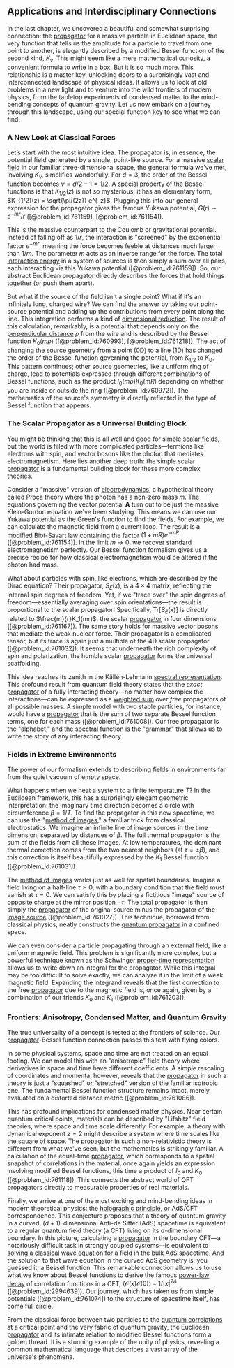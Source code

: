 ## Applications and Interdisciplinary Connections

In the last chapter, we uncovered a beautiful and somewhat surprising connection: the [propagator](@article_id:139064) for a massive particle in Euclidean space, the very function that tells us the amplitude for a particle to travel from one point to another, is elegantly described by a modified Bessel function of the second kind, $K_\nu$. This might seem like a mere mathematical curiosity, a convenient formula to write in a box. But it is so much more. This relationship is a master key, unlocking doors to a surprisingly vast and interconnected landscape of physical ideas. It allows us to look at old problems in a new light and to venture into the wild frontiers of modern physics, from the tabletop experiments of condensed matter to the mind-bending concepts of quantum gravity. Let us now embark on a journey through this landscape, using our special function key to see what we can find.

### A New Look at Classical Forces

Let’s start with the most intuitive idea. The propagator is, in essence, the potential field generated by a single, point-like source. For a massive [scalar field](@article_id:153816) in our familiar three-dimensional space, the general formula we've met, involving $K_\nu$, simplifies wonderfully. For $d=3$, the order of the Bessel function becomes $\nu = d/2 - 1 = 1/2$. A special property of the Bessel functions is that $K_{1/2}(z)$ is not so mysterious; it has an elementary form, $K_{1/2}(z) = \sqrt{\pi/(2z)} e^{-z}$. Plugging this into our general expression for the propagator gives the famous Yukawa potential, $G(r) \sim e^{-mr}/r$ ([@problem_id:761159], [@problem_id:761154]).

This is the massive counterpart to the Coulomb or gravitational potential. Instead of falling off as $1/r$, the interaction is "screened" by the exponential factor $e^{-mr}$, meaning the force becomes feeble at distances much larger than $1/m$. The parameter $m$ acts as an inverse range for the force. The total [interaction energy](@article_id:263839) in a system of sources is then simply a sum over all pairs, each interacting via this Yukawa potential ([@problem_id:761159]). So, our abstract Euclidean propagator directly describes the forces that hold things together (or push them apart).

But what if the source of the field isn't a single point? What if it's an infinitely long, charged wire? We can find the answer by taking our point-source potential and adding up the contributions from every point along the line. This integration performs a kind of [dimensional reduction](@article_id:197150). The result of this calculation, remarkably, is a potential that depends only on the [perpendicular distance](@article_id:175785) $\rho$ from the wire and is described by the Bessel function $K_0(m\rho)$ ([@problem_id:760993], [@problem_id:761218]). The act of changing the source geometry from a point (0D) to a line (1D) has changed the order of the Bessel function governing the potential, from $K_{1/2}$ to $K_0$. This pattern continues; other source geometries, like a uniform ring of charge, lead to potentials expressed through different combinations of Bessel functions, such as the product $I_0(m\rho)K_0(mR)$ depending on whether you are inside or outside the ring ([@problem_id:760972]). The mathematics of the source's symmetry is directly reflected in the type of Bessel function that appears.

### The Scalar Propagator as a Universal Building Block

You might be thinking that this is all well and good for simple [scalar fields](@article_id:150949), but the world is filled with more complicated particles—fermions like electrons with spin, and vector bosons like the photon that mediates electromagnetism. Here lies another deep truth: the simple scalar [propagator](@article_id:139064) is a fundamental building block for these more complex theories.

Consider a "massive" version of [electrodynamics](@article_id:158265), a hypothetical theory called Proca theory where the photon has a non-zero mass $m$. The equations governing the vector potential $\mathbf{A}$ turn out to be just the massive Klein-Gordon equation we've been studying. This means we can use our Yukawa potential as the Green's function to find the fields. For example, we can calculate the magnetic field from a current loop. The result is a modified Biot-Savart law containing the factor $(1+mR)e^{-mR}$ ([@problem_id:761154]). In the limit $m \to 0$, we recover standard electromagnetism perfectly. Our Bessel function formalism gives us a precise recipe for how classical electromagnetism would be altered if the photon had mass.

What about particles with spin, like electrons, which are described by the Dirac equation? Their propagator, $S_E(x)$, is a $4 \times 4$ matrix, reflecting the internal spin degrees of freedom. Yet, if we "trace over" the spin degrees of freedom—essentially averaging over spin orientations—the result is proportional to the scalar propagator! Specifically, $\text{Tr}[S_E(x)]$ is directly related to $\frac{m}{r}K_1(mr)$, the scalar [propagator](@article_id:139064) in four dimensions ([@problem_id:761167]). The same story holds for massive vector bosons that mediate the weak nuclear force. Their propagator is a complicated tensor, but its trace is again just a multiple of the 4D scalar propagator ([@problem_id:761032]). It seems that underneath the rich complexity of spin and polarization, the humble scalar [propagator](@article_id:139064) forms the universal scaffolding.

This idea reaches its zenith in the Källén-Lehmann [spectral representation](@article_id:152725). This profound result from quantum field theory states that the *exact* [propagator](@article_id:139064) of a fully interacting theory—no matter how complex the interactions—can be expressed as a [weighted sum](@article_id:159475) over *free* propagators of all possible masses. A simple model with two stable particles, for instance, would have a [propagator](@article_id:139064) that is the sum of two separate Bessel function terms, one for each mass ([@problem_id:761008]). Our free propagator is the "alphabet," and the [spectral function](@article_id:147134) is the "grammar" that allows us to write the story of any interacting theory.

### Fields in Extreme Environments

The power of our formalism extends to describing fields in environments far from the quiet vacuum of empty space.

What happens when we heat a system to a finite temperature $T$? In the Euclidean framework, this has a surprisingly elegant geometric interpretation: the imaginary time direction becomes a circle with circumference $\beta = 1/T$. To find the propagator in this new spacetime, we can use the "[method of images](@article_id:135741)," a familiar trick from classical electrostatics. We imagine an infinite line of image sources in the time dimension, separated by distances of $\beta$. The full thermal propagator is the sum of the fields from all these images. At low temperatures, the dominant thermal correction comes from the two nearest neighbors (at $\tau = \pm\beta$), and this correction is itself beautifully expressed by the $K_1$ Bessel function ([@problem_id:761031]).

The [method of images](@article_id:135741) works just as well for spatial boundaries. Imagine a field living on a half-line $\tau \ge 0$, with a boundary condition that the field must vanish at $\tau=0$. We can satisfy this by placing a fictitious "image" source of opposite charge at the mirror position $-\tau$. The total propagator is then simply the [propagator](@article_id:139064) of the original source minus the propagator of the [image source](@article_id:182339) ([@problem_id:761027]). This technique, borrowed from classical physics, neatly constructs the [quantum propagator](@article_id:155347) in a confined space.

We can even consider a particle propagating through an external field, like a uniform magnetic field. This problem is significantly more complex, but a powerful technique known as the Schwinger [proper-time representation](@article_id:187535) allows us to write down an integral for the propagator. While this integral may be too difficult to solve exactly, we can analyze it in the limit of a weak magnetic field. Expanding the integrand reveals that the first correction to the free [propagator](@article_id:139064) due to the magnetic field is, once again, given by a combination of our friends $K_0$ and $K_1$ ([@problem_id:761203]).

### Frontiers: Anisotropy, Condensed Matter, and Quantum Gravity

The true universality of a concept is tested at the frontiers of science. Our [propagator](@article_id:139064)-Bessel function connection passes this test with flying colors.

In some physical systems, space and time are not treated on an equal footing. We can model this with an "anisotropic" field theory where derivatives in space and time have different coefficients. A simple rescaling of coordinates and momenta, however, reveals that the [propagator](@article_id:139064) in such a theory is just a "squashed" or "stretched" version of the familiar isotropic one. The fundamental Bessel function structure remains intact, merely evaluated on a distorted distance metric ([@problem_id:761086]).

This has profound implications for condensed matter physics. Near certain quantum critical points, materials can be described by "Lifshitz" field theories, where space and time scale differently. For example, a theory with dynamical exponent $z=2$ might describe a system where time scales like the square of space. The [propagator](@article_id:139064) in such a non-relativistic theory is different from what we've seen, but the mathematics is strikingly familiar. A calculation of the equal-time [propagator](@article_id:139064), which corresponds to a spatial snapshot of correlations in the material, once again yields an expression involving modified Bessel functions, this time a product of $I_0$ and $K_0$ ([@problem_id:761118]). This connects the abstract world of QFT propagators directly to measurable properties of real materials.

Finally, we arrive at one of the most exciting and mind-bending ideas in modern theoretical physics: the [holographic principle](@article_id:135812), or AdS/CFT correspondence. This conjecture proposes that a theory of quantum gravity in a curved, $(d+1)$-dimensional Anti-de Sitter (AdS) spacetime is equivalent to a regular quantum field theory (a CFT) living on its $d$-dimensional boundary. In this picture, calculating a [propagator](@article_id:139064) in the boundary CFT—a notoriously difficult task in strongly coupled systems—is equivalent to solving a [classical wave equation](@article_id:266780) for a field in the bulk AdS spacetime. And the solution to that wave equation in the curved AdS geometry is, you guessed it, a Bessel function. This remarkable connection allows us to use what we know about Bessel functions to derive the famous [power-law decay](@article_id:261733) of correlation functions in a CFT, $\langle \mathcal{O}(x) \mathcal{O}(0) \rangle \sim 1/|x|^{2\Delta}$ ([@problem_id:2994639]). Our journey, which has taken us from simple potentials ([@problem_id:761074]) to the structure of spacetime itself, has come full circle.

From the classical force between two particles to the [quantum correlations](@article_id:135833) at a critical point and the very fabric of quantum gravity, the Euclidean [propagator](@article_id:139064) and its intimate relation to modified Bessel functions form a golden thread. It is a stunning example of the unity of physics, revealing a common mathematical language that describes a vast array of the universe's phenomena.